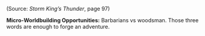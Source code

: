 (Source: *Storm King’s Thunder*, page 97)

**Micro-Worldbuilding Opportunities:** Barbarians vs woodsman. Those three words are enough to forge an adventure.
